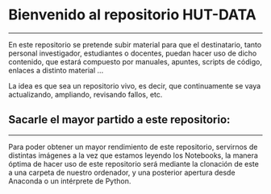 # Bienvenido al repositorio HUT-DATA
---
En este repositorio se pretende subir material para que el destinatario, tanto personal investigador, estudiantes o docentes, puedan hacer uso de dicho contenido, que estará compuesto por manuales, apuntes, scripts de código, enlaces a distinto material ...

La idea es que sea un repositorio vivo, es decir, que continuamente se vaya actualizando, ampliando, revisando fallos, etc.


## Sacarle el mayor partido a este repositorio:
----
Para poder obtener un mayor rendimiento de este repositorio, servirnos de distintas imágenes a la vez que estamos leyendo los Notebooks, la manera óptima de hacer uso de este repositorio será mediante la clonación de este a una carpeta de nuestro ordenador, y una posterior apertura desde Anaconda o un intérprete de Python.
